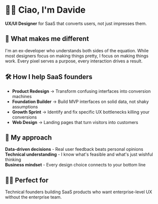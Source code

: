 # 👋🏻 Ciao, I'm Davide

**UX/UI Designer** for SaaS that converts users, not just impresses them.

## 🚀 What makes me different

I'm an ex-developer who understands both sides of the equation. While most designers focus on making things pretty, I focus on making things work. Every pixel serves a purpose, every interaction drives a result.

## 🛠️ How I help SaaS founders

- **Product Redesign** → Transform confusing interfaces into conversion machines
- **Foundation Builder** → Build MVP interfaces on solid data, not shaky assumptions  
- **Growth Sprint** → Identify and fix specific UX bottlenecks killing your conversions
- **Web Design** → Landing pages that turn visitors into customers

## 🎯 My approach

**Data-driven decisions** - Real user feedback beats personal opinions  
**Technical understanding** - I know what's feasible and what's just wishful thinking  
**Business mindset** - Every design choice connects to your bottom line  

## 🤝🏻 Perfect for

Technical founders building SaaS products who want enterprise-level UX without the enterprise team.
